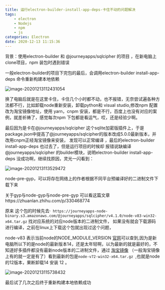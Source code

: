 ```yaml
---
title: 运行electron-builder-install-app-deps-卡住不动的问题解决
tags: 
	- electron
	- Nodejs
	- npm 
	- js
categories: Electron
date: 2020-12-13 11:15:36
---
```


 背景：使用electron-builder 和 @journeyapps/sqlcipher 的项目 ，在新电脑上clone项目，npm 装包时遇到错误

一般electron-builder的项目下完包的最后，会调用electron-builder install-app-deps 命令重新构建本地依赖

![image-20201213112431054](https://raw.githubusercontent.com/zhangbowen-github/my-gallery/main/img/image-20201213113529472-1607837076092-1607839721753.png)

换了电脑后就是在这里卡住，卡住几个小时都不动，也不报错，无奈尝试遍各种方法都不行，比如卸载node重新安装，卸载python和 visual studio,修改npm 配置改为淘宝镜像地址，使用 yarn，cnpm 安装，都是不行，百度上也没有对应的案例，就差祈祷了，感觉每次npm 下包都是看运气，哎，还是经验少啊。

最后因为是卡在@journeyapps/sqlcipher 这个sqlite加密版插件上，于是package.json中提高了@journeyapps/sqlcipher的版本改成5.0.0最新版本，并改用cnpm正经淘宝镜像来安装， 发现可以正常编译 ，最后的electron-builder install-app-deps 也过去了，但是运行项目的时候却 报错说缺编译@journeyapps/sqlcipher 的builder模块，说明electron-builder install-app-deps 没成功啊，继续找原因，灵光一闪看到：

![image-20201213113529472](https://raw.githubusercontent.com/zhangbowen-github/my-gallery/main/img/image-20201213112431054-1607837073833-1607839720074.png)

node-pre-gyp，可以将存在网络上的作者根据不同平台预编译好的二进制文件下载下来

关于gyp与node-gyp与node-pre-gyp 可以看这篇文章https://zhuanlan.zhihu.com/p/330468774

原来 这个包的时候先去·` https://journeyapps-node-binary.s3.amazonaws.com/@journeyapps/sqlcipher/v4.1.0/node-v83-win32-x64.tar.gz`  找对应系统的对应node版本的二进制文件， 如果没有就会下载源码进行编译，之前在linux上下载这个包就出现过这个问题，

node-v83 表示当前node的NODE_MODULE_VERSION [官网](https://nodejs.org/zh-cn/download/releases/)可以查到,因为是新电脑所以下的是node的最新版本14，还是太年轻啊，以为最新的就是最好的，不知道好多插件都没有最新node版本的二进制文件，通过 [淘宝镜像](https://npm.taobao.org/mirrors?spm=a2c6h.14029880.0.0.735975d7WMqyIm ) （一般淘宝镜像上有的就一定是有了）看到最新的包是`node-v72-win32-x64.tar.gz `,也就是node的12版本，果断卸载14 安装 12 。

![image-20201213115738432](https://raw.githubusercontent.com/zhangbowen-github/my-gallery/main/img/image-20201213115738432-1607837078098-1607839723068.png)

最后试了几次之后终于重新构建本地依赖成功



